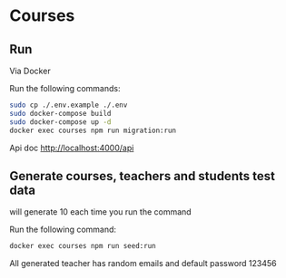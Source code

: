 # Courses

## Run

Via Docker

Run the following commands:
``` bash
sudo cp ./.env.example ./.env
sudo docker-compose build
sudo docker-compose up -d
docker exec courses npm run migration:run
```

Api doc
[http://localhost:4000/api][link]

[link]: http://localhost:4000/api

## Generate courses, teachers and students test data

will generate 10 each time you run the command

Run the following command:
``` bash
docker exec courses npm run seed:run
```

All generated teacher has random emails and default password 123456